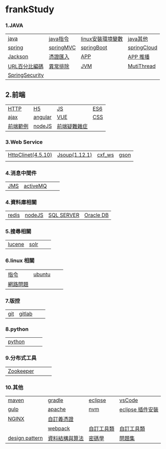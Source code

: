 # frankStudy
### 1.JAVA

|        |  |  |  |
| ---------- | --- |--- |--- |
|[java](file/java.md )|[java指令](file/javaCmd.md)| [linux安裝環境變數](/file/profile.md)| [java其他](file/javaOther.md) |
|[spring](file/spring/SpringFramework.md )| [springMVC](file/spring/springMVC.md )| [springBoot](file/springBoot.md ) | [springCloud](file/springCloud.md )  |
| [Jackson](file/jackson.md ) |  [憑證匯入](file/crt.md ) |[APP](file/app.md )| [APP 推播](file/appNotification.md )|
|[URL百分比編碼](file/urlEncoder.md )|[異常排除](file/javaException.md )|[JVM](file/jvm.md )|[MutiThread](file/thread/mutiThread.md)|
|[SpringSecurity](file/spring/SpringSecurity.md)|||


## 2.前端

|        |  |  |  |
| ---------- | --- |--- |--- |
|[HTTP](file/HTTP.md )|[H5](file/h5.md )|[JS](file/js.md )|[ES6](file/es6.md )|
|[ajax](file/ajax/ajax.md )|[angular](file/angular.md )|[VUE](file/vue.md )|[CSS](file/css.md)|
|[前端範例](file/jsexample.md )|[nodeJS](file/node/nodeJS.md )|[前端疑難雜症](file/jsexception.md )||

### 3.Web Service


|        |  |  |  |
| ---------- | --- |--- |--- |
|[HttpClinet(4.5.10)](file/HttpClinet.md )|[Jsoup(1.12.1)](file/jsoup.md )|[cxf_ws](file/cxfws.md )|[gson](file/gson.md )|
||||

### 4.消息中間件
|        |  |  |  |
| ---------- | --- |--- |--- |
|[JMS](file/jms.md )|[activeMQ](file/activeMQ.md )||


### 4.資料庫相關

|        |  |  |  |
| ---------- | --- |--- |--- |
|[redis](file/redis.md )|[nodeJS](file/node/nodeJS.md )|[SQL SERVER](file/sql/sqlServer.md )|[Oracle DB](file/sql/oracleDB.md )|

### 5.搜尋相關

|        |  |  |  |
| ---------- | --- |--- |--- |
|[lucene](file/lucene.md )|[solr](file/searchEngine/solr/solr.md)|||

### 6.linux 相關

|        |  |  |  |
| ---------- | --- |--- |--- |
|[指令](file/command.md )|[ubuntu](file/ubuntu.md )
|[網路問題](file/network.md )||


### 7.版控

|        |  |  |  |
| ---------- | --- |--- |--- |
|[git](file/git.md )|[gitlab](file/gitlab.md )|||

### 8.python

|        |  |  |  |
| ---------- | --- |--- |--- |
|[python](file/python.md )||||

### 9.分布式工具

|        |  |  |  |
| ---------- | --- |--- |--- |
|[Zookeeper](file/Zookeeper.md )||||


### 10.其他

|        |  |  |  |
| ---------- | --- |--- |--- |
|[maven](file/maven.md )|[gradle](file/gradle.md )|[eclipse](file/eclipse.md )|[vsCode](file/VSCode.md )|
|[gulp](file/gulp.md )|[apache](file/apache.md )|[nvm](file/nvm.md )|[eclipse 插件安裝](file/eclipsePlugins.md )|
|[NGINX](file/nginx.md )|[自訂義憑證](file/cert.md)|
||[webpack](file/webpack.md )|[自訂工具類](file/utils.md)|[自訂工具類](file/encryptionAndDecryption.md)
|[design pattern](file/designPattern.md)|[資料結構與算法](file/)|[密碼學](file/)|[問題集](file/problemSet.md)|


